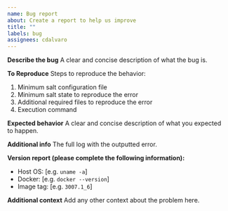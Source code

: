 ```yaml
---
name: Bug report
about: Create a report to help us improve
title: ""
labels: bug
assignees: cdalvaro
---
```


**Describe the bug**
A clear and concise description of what the bug is.

**To Reproduce**
Steps to reproduce the behavior:

1. Minimum salt configuration file
2. Minimum salt state to reproduce the error
3. Additional required files to reproduce the error
4. Execution command

**Expected behavior**
A clear and concise description of what you expected to happen.

**Additional info**
The full log with the outputted error.

**Version report (please complete the following information):**

- Host OS: [e.g. `uname -a`]
- Docker: [e.g. `docker --version`]
- Image tag: [e.g. `3007.1_6`]

**Additional context**
Add any other context about the problem here.
